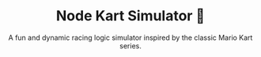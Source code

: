 <h1 align="center">Node Kart Simulator 🏁</h1> 

<p align="center"> A fun and dynamic racing logic simulator inspired by the classic Mario Kart series.</p>